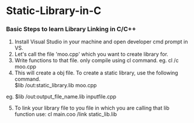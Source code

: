 # Static-Library-in-C
### Basic Steps to learn Library Linking in C/C++
1) Install Visual Studio in your machine and open developer cmd prompt in VS.
2) Let's call the file 'moo.cpp' which you want to create library for.
3) Write functions to that file.
   only compile using cl command.
   eg. cl /c moo.cpp
 4) This will create a obj file.
    To create a static library, use the following command.  
   $lib /out:static_library.lib moo.cpp
  
   eg. $lib /out:output_file_name.lib inputfile.cpp
   
 5) To link your library file to you file in which you are calling that lib function
   use: cl main.coo /link static_lib.lib

